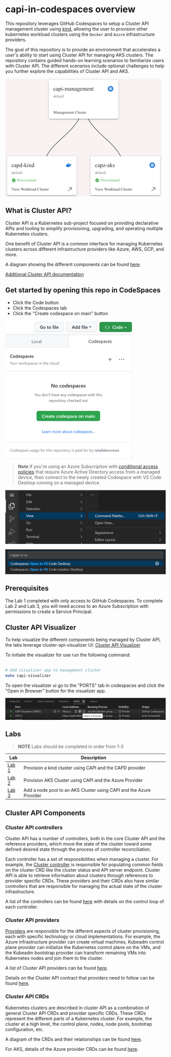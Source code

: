 # capi-in-codespaces overview

This repository leverages GitHub Codespaces to setup a Cluster API management cluster using [kind](https://kind.sigs.k8s.io/), allowing the user to provision other kubernetes workload clusters using the `Docker` and `Azure` infrastructure providers.

The goal of this repository is to provide an environment that accelerates a user's ability to start using Cluster API for managing AKS clusters.   The repository contains guided hands-on learning scenarios to familiarize users with Cluster API. The different scenarios include optional challenges to help you further explore the capabilities of Cluster API and AKS.

![Cluster API Visualizer](/images/capi-visualizer.png)

## What is Cluster API?

Cluster API is a Kubernetes sub-project focused on providing declarative APIs and tooling to simplify provisioning, upgrading, and operating multiple Kubernetes clusters.

One benefit of Cluster API is a common interface for managing Kubernetes clusters across different infrastructure providers like Azure, AWS, GCP, and more.

A diagram showing the different components can be found [here](https://cluster-api.sigs.k8s.io/user/concepts.html).

[Additional Cluster API documentation](https://cluster-api.sigs.k8s.io/)

## Get started by opening this repo in CodeSpaces

- Click the Code button
- Click the Codespaces tab
- Click the "Create codespace on main" button

![Create a codespace](/images/create-codespace.png)

> **Note**
> If you're using an Azure Subscription with [conditional access policies](https://learn.microsoft.com/en-us/azure/active-directory/conditional-access/overview) that require Azure Active Directory access from a managed device, then connect to the newly created Codespace with VS Code Desktop running on a managed device.

![Open Codespace command palette](/images/open-command-palette.png)

![Open in VS Code Desktop](/images/open-in-vscode-desktop.png)

## Prerequisites

The Lab 1 completed with only access to GitHub Codespaces. To complete Lab 2 and Lab 3, you will need access to an Azure Subscription with permissions to create a Service Principal.

## Cluster API Visualizer

To help visualize the different components being managed by Cluster API, the labs leverage cluster-api-visualizer UI:
[Cluster API Visualizer](https://github.com/Jont828/cluster-api-visualizer#readme)

To initiate the visualizer for use run the following command:

```bash

# Add visualizer app to management cluster
make capi-visualizer

```

To open the visualizer ui go to the "PORTS" tab in codespaces and click the "Open in Browser" button for the visualizer app.

![Open Cluster API Visualizer](images/open-capi-visualizer.png)

## Labs

> **NOTE**
> Labs should be completed in order from 1-3

| Lab  | Description |
| ------------- | -------- |
| [Lab 1](./docs/0-kind-cluster.md) | Provision a kind cluster using CAPI and the CAPD provider|
| [Lab 2](./docs/1-managed-aks-cluster.md)| Provision AKS Cluster using CAPI and the Azure Provider |
| [Lab 3](./docs/2-add-nodepool.md) | Add a node pool to an AKS Cluster using CAPI and the Azure Provider |

## Cluster API Components

### Cluster API controllers

Cluster API has a number of controllers, both in the core Cluster API and the reference providers, which move the state of the cluster toward some defined desired state through the process of controller reconciliation.

Each controller has a set of responsibilities when managing a cluster. For example, the [Cluster controller](https://cluster-api.sigs.k8s.io/developer/architecture/controllers/cluster.html) is responsible for populating common fields on the cluster CRD like the cluster status and API server endpoint. Cluster API is able to retrieve information about clusters through references to provider specific CRDs. These providers and their CRDs also have similar controllers that are responsible for managing the actual state of the cluster infrastructure.

A list of the controllers can be found [here](https://cluster-api.sigs.k8s.io/developer/architecture/controllers.html) with details on the control loop of each controller.

### Cluster API providers

[Providers](https://cluster-api.sigs.k8s.io/reference/glossary.html#provider) are responsible for the different aspects of cluster provisioning, each with specific technology or cloud implementations. For example, the Azure infrastructure provider can create virtual machines, Kubeadm control plane provider can initialize the Kubernetes control plane on the VMs, and the Kubeadm bootstrap provider can transform remaining VMs into Kubernetes nodes and join them to the cluster.

A list of Cluster API providers can be found [here](https://cluster-api.sigs.k8s.io/reference/providers.html).

Details on the Cluster API contract that providers need to follow can be found [here](https://cluster-api.sigs.k8s.io/developer/providers/contracts.html).

### Cluster API CRDs

Kubernetes clusters are described in cluster API as a combination of general Cluster API CRDs and provider specific CRDs. These CRDs represent the different parts of a Kubernetes cluster. For example, the cluster at a high level, the control plane, nodes, node pools, bootstrap configuration, etc.

A diagram of the CRDs and their relationships can be found [here](https://cluster-api.sigs.k8s.io/developer/crd-relationships.html).

For AKS, details of the Azure provider CRDs can be found [here](https://capz.sigs.k8s.io/topics/managedcluster.html#specification).
